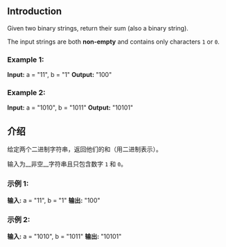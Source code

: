##  Introduction
Given two binary strings, return their sum (also a binary string).

The input strings are both __non-empty__ and contains only characters <code>1</code> or <code>0</code>.

### Example 1:

__Input:__ a = "11", b = "1"
__Output:__ "100"
### Example 2:

__Input:__ a = "1010", b = "1011"
__Output:__ "10101"

## 介绍
给定两个二进制字符串，返回他们的和（用二进制表示）。

输入为__非空__字符串且只包含数字 <code>1</code> 和 <code>0</code>。

### 示例 1:

__输入:__ a = "11", b = "1"
__输出:__ "100"
### 示例 2:

__输入:__ a = "1010", b = "1011"
__输出:__ "10101"